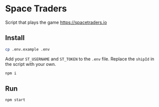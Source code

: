 # Space Traders

Script that plays the game https://spacetraders.io

## Install

```bash
cp .env.example .env
```

Add your `ST_USERNAME` and `ST_TOKEN` to the `.env` file. Replace the `shipId` in the script with your own.

```bash
npm i
```

## Run

```bash
npm start
```
